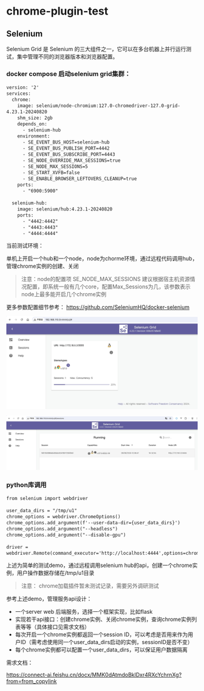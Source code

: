# chrome-plugin-test

## Selenium
Selenium Grid 是 Selenium 的三大组件之一，它可以在多台机器上并行运行测试，集中管理不同的浏览器版本和浏览器配置。

### docker compose 启动selenium grid集群：

```commandline
version: '2'
services:
  chrome:
    image: selenium/node-chromium:127.0-chromedriver-127.0-grid-4.23.1-20240820
    shm_size: 2gb
    depends_on:
      - selenium-hub
    environment:
      - SE_EVENT_BUS_HOST=selenium-hub
      - SE_EVENT_BUS_PUBLISH_PORT=4442
      - SE_EVENT_BUS_SUBSCRIBE_PORT=4443
      - SE_NODE_OVERRIDE_MAX_SESSIONS=true
      - SE_NODE_MAX_SESSIONS=5
      - SE_START_XVFB=false
      - SE_ENABLE_BROWSER_LEFTOVERS_CLEANUP=true
    ports:
      - "6900:5900"

  selenium-hub:
    image: selenium/hub:4.23.1-20240820
    ports:
      - "4442:4442"
      - "4443:4443"
      - "4444:4444"
```

当前测试环境：

单机上开启一个hub和一个node，node为chorme环境，通过远程代码调用hub，管理chrome实例的创建、关闭

> 注意：node的配置项 SE_NODE_MAX_SESSIONS 建议根据宿主机资源情况配置，即系统一般有几个core，配置Max_Sessions为几，该参数表示node上最多能开启几个chrome实例

更多参数配置细节参考：
https://github.com/SeleniumHQ/docker-selenium

![img.png](img.png)

![img_1.png](img_1.png)


### python库调用

```commandline
from selenium import webdriver

user_data_dirs = "/tmp/u1"
chrome_options = webdriver.ChromeOptions()
chrome_options.add_argument(f'--user-data-dir={user_data_dirs}')
chrome_options.add_argument("--headless")
chrome_options.add_argument("--disable-gpu")

driver = webdriver.Remote(command_executor='http://localhost:4444',options=chrome_options)

```

上述为简单的测试demo，通过远程调用selenium hub的api，创建一个chrome实例，用户操作数据存储在/tmp/u1目录

> 注意： chrome加载插件暂未测试记录，需要另外调研测试

参考上述demo，管理服务api设计：

- 一个server web 后端服务，选择一个框架实现，比如flask
- 实现若干api接口：创建chrome实例、关闭chrome实例，查询chrome实例列表等等（具体接口见需求文档）
- 每次开启一个chrome实例都返回一个session ID，可以考虑是否用来作为用户ID（需考虑使用同一个user_data_dirs启动的实例，sessionID是否不变）
- 每个chrome实例都可以配置一个user_data_dirs，可以保证用户数据隔离

需求文档：

https://connect-ai.feishu.cn/docx/MMK0dAtmdoBklDxr4RXcYchrnXg?from=from_copylink
